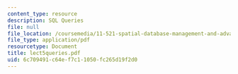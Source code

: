 ```yaml
---
content_type: resource
description: SQL Queries
file: null
file_location: /coursemedia/11-521-spatial-database-management-and-advanced-geographic-information-systems-spring-2003/6c709491c64ef7c11050fc265d19f2d0_lect5queries.pdf
file_type: application/pdf
resourcetype: Document
title: lect5queries.pdf
uid: 6c709491-c64e-f7c1-1050-fc265d19f2d0
---
```

